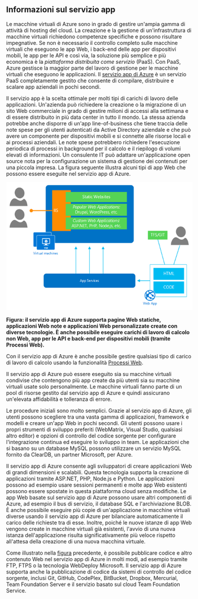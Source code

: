 <a name="tellmeas"></a>
## Informazioni sul servizio app

Le macchine virtuali di Azure sono in grado di gestire un'ampia gamma di attività di hosting del cloud. La creazione e la gestione di un'infrastruttura di macchine virtuali richiedono competenze specifiche e possono risultare impegnative. Se non è necessario il controllo completo sulle macchine virtuali che eseguono le app Web, i back-end delle app per dispositivi mobili, le app per le API e così via, la soluzione più semplice e più economica è la *piattaforma distribuita come servizio* (PaaS). Con PaaS, Azure gestisce la maggior parte del lavoro di gestione per le macchine virtuali che eseguono le applicazioni. Il [servizio app di Azure](../article/app-service/app-service-value-prop-what-is.md) è un servizio PaaS completamente gestito che consente di compilare, distribuire e scalare app aziendali in pochi secondi.

Il servizio app è la scelta ottimale per molti tipi di carichi di lavoro delle applicazioni. Un'azienda può richiedere la creazione o la migrazione di un sito Web commerciale in grado di gestire milioni di accessi alla settimana e di essere distribuito in più data center in tutto il mondo. La stessa azienda potrebbe anche disporre di un'app line-of-business che tiene traccia delle note spese per gli utenti autenticati da Active Directory aziendale e che può avere un componente per dispositivi mobili e si connette alle risorse locali e ai processi aziendali. Le note spese potrebbero richiedere l'esecuzione periodica di processi in background per il calcolo e il riepilogo di volumi elevati di informazioni. Un consulente IT può adattare un'applicazione open source nota per la configurazione un sistema di gestione dei contenuti per una piccola impresa. La figura seguente illustra alcuni tipi di app Web che possono essere eseguite nel servizio app di Azure.

<a name="appservice_diagram"></a> ![diagramma del servizio app](media/app-service-choose-me-content/diagram.png)
 
**Figura: il servizio app di Azure supporta pagine Web statiche, applicazioni Web note e applicazioni Web personalizzate create con diverse tecnologie. È anche possibile eseguire carichi di lavoro di calcolo non Web, app per le API e back-end per dispositivi mobili (tramite Processi Web).**

Con il servizio app di Azure è anche possibile gestire qualsiasi tipo di carico di lavoro di calcolo usando la funzionalità [Processi Web](../article/app-service-web/websites-webjobs-resources.md).

Il servizio app di Azure può essere eseguito sia su macchine virtuali condivise che contengono più app create da più utenti sia su macchine virtuali usate solo personalmente. Le macchine virtuali fanno parte di un pool di risorse gestito dal servizio app di Azure e quindi assicurano un'elevata affidabilità e tolleranza di errore.

Le procedure iniziali sono molto semplici. Grazie al servizio app di Azure, gli utenti possono scegliere tra una vasta gamma di applicazioni, framework e modelli e creare un'app Web in pochi secondi. Gli utenti possono usare i propri strumenti di sviluppo preferiti (WebMatrix, Visual Studio, qualsiasi altro editor) e opzioni di controllo del codice sorgente per configurare l'integrazione continua ed eseguire lo sviluppo in team. Le applicazioni che si basano su un database MySQL possono utilizzare un servizio MySQL fornito da ClearDB, un partner Microsoft, per Azure.

Il servizio app di Azure consente agli sviluppatori di creare applicazioni Web di grandi dimensioni e scalabili. Questa tecnologia supporta la creazione di applicazioni tramite ASP.NET, PHP, Node.js e Python. Le applicazioni possono ad esempio usare sessioni permanenti e molte app Web esistenti possono essere spostate in questa piattaforma cloud senza modifiche. Le app Web basate sul servizio app di Azure possono usare altri componenti di Azure, ad esempio il bus di servizio, il database SQL e l'archiviazione BLOB. È anche possibile eseguire più copie di un'applicazione in macchine virtuali diverse usando il servizio app di Azure per bilanciare automaticamente il carico delle richieste tra di esse. Inoltre, poiché le nuove istanze di app Web vengono create in macchine virtuali già esistenti, l'avvio di una nuova istanza dell'applicazione risulta significativamente più veloce rispetto all'attesa della creazione di una nuova macchina virtuale.

Come illustrato nella [figura](#appservice_diagram) precedente, è possibile pubblicare codice e altro contenuto Web nel servizio app di Azure in molti modi, ad esempio tramite FTP, FTPS o la tecnologia WebDeploy Microsoft. Il servizio app di Azure supporta anche la pubblicazione di codice da sistemi di controllo del codice sorgente, inclusi Git, GitHub, CodePlex, BitBucket, Dropbox, Mercurial, Team Foundation Server e il servizio basato sul cloud Team Foundation Service.

<!---HONumber=Oct15_HO3-->